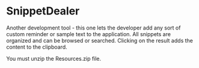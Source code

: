 # SnippetDealer
Another development tool - this one lets the developer add any sort of custom reminder or sample text to the application. All snippets are organized and can be browsed or searched. Clicking on the result adds the content to the clipboard.

You must unzip the Resources.zip file.

